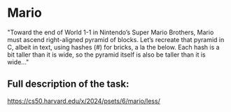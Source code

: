 # Mario
"Toward the end of World 1-1 in Nintendo’s Super Mario Brothers, Mario must ascend right-aligned pyramid of blocks.
Let’s recreate that pyramid in C, albeit in text, using hashes (#) for bricks, a la the below. Each hash is a bit taller than it is wide, so the pyramid itself is also be taller than it is wide..."

## Full description of the task: 
https://cs50.harvard.edu/x/2024/psets/6/mario/less/
